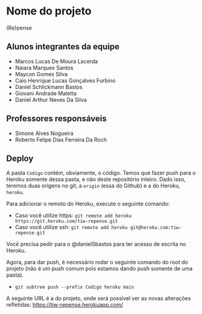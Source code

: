 # Nome do projeto

(Re)pense

## Alunos integrantes da equipe

* Marcos Lucas De Moura Lacerda
* Naiara Marques Santos
* Maycon Gomes Silva
* Caio Henrique Lucas Gonçalves Furbino
* Daniel Schlickmann Bastos
* Giovani Andrade Maletta
* Daniel Arthur Neves Da Silva

## Professores responsáveis

* Simone Alves Nogueira
* Roberto Felipe Dias Ferreira Da Roch

## Deploy

A pasta `Codigo` contém, obviamente, o código. Temos que fazer push para o Heroku somente dessa pasta, e não deste repositório inteiro. Dado isso, teremos duas origens no git, a `origin` (essa do Github) e a do Heroku, `heroku`.

Para adicionar o remoto do Heroku, execute o seguinte comando:

- Caso você utilize https: `git remote add heroku https://git.heroku.com/tiw-repense.git`
- Caso você utilize ssh: `git remote add heroku git@heroku.com:tiw-repense.git`

Você precisa pedir para o @danielSbastos para ter acesso de escrita no Heroku.

Agora, para dar push, é necessário rodar o seguinte comando do root do projeto (não é um push comum pois estamos dando push somente de uma pasta).

- `git subtree push --prefix Codigo heroku main`

A seguinte URL é a do projeto, onde será possível ver as novas alterações refletidas: https://tiw-repense.herokuapp.com/
